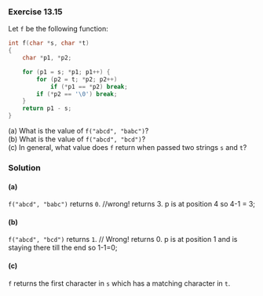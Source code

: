 ### Exercise 13.15
Let `f` be the following function:

```c
int f(char *s, char *t)
{
    char *p1, *p2;

    for (p1 = s; *p1; p1++) {
        for (p2 = t; *p2; p2++)
            if (*p1 == *p2) break;
        if (*p2 == '\0') break;
    }
    return p1 - s;
}
```

(a) What is the value of `f("abcd", "babc")`?  
(b) What is the value of `f("abcd", "bcd")`?  
(c) In general, what value does `f` return when passed two strings `s` and `t`?

### Solution
#### (a)
`f("abcd", "babc")` returns `0`. //wrong! returns 3. p is at position 4 so 4-1 = 3;

#### (b)
`f("abcd", "bcd")` returns `1`. // Wrong! returns 0. p is at position 1 and is staying there till the end so 1-1=0;

#### (c)
`f` returns the first character in `s` which has a matching character in `t`.
